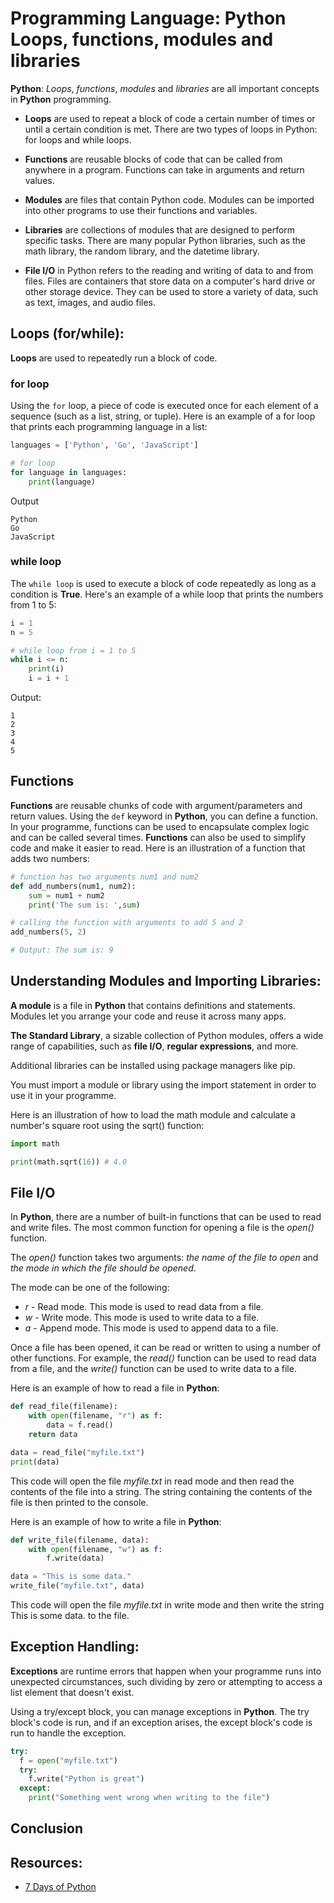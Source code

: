 # Programming Language: Python Loops, functions, modules and libraries

**Python**: *Loops*, *functions*, *modules* and *libraries* are all important concepts in **Python** programming.

- **Loops** are used to repeat a block of code a certain number of times or until a certain condition is met. There are two types of loops in Python: for loops and while loops.

- **Functions** are reusable blocks of code that can be called from anywhere in a program. Functions can take in arguments and return values.

- **Modules** are files that contain Python code. Modules can be imported into other programs to use their functions and variables.

- **Libraries** are collections of modules that are designed to perform specific tasks. There are many popular Python libraries, such as the math library, the random library, and the datetime library.

- **File I/O** in Python refers to the reading and writing of data to and from files. Files are containers that store data on a computer's hard drive or other storage device. They can be used to store a variety of data, such as text, images, and audio files.

## Loops (for/while):

**Loops** are used to repeatedly run a block of code.

### for loop

Using the `for` loop, a piece of code is executed once for each element of a sequence (such as a list, string, or tuple). Here is an example of a for loop that prints each programming language in a list:

``` python
languages = ['Python', 'Go', 'JavaScript']

# for loop
for language in languages:
    print(language)
```

Output
```
Python
Go
JavaScript
```

### while loop

The `while loop` is used to execute a block of code repeatedly as long as a condition is **True**. Here's an example of a while loop that prints the numbers from 1 to 5:

``` python
i = 1
n = 5

# while loop from i = 1 to 5
while i <= n:
    print(i)
    i = i + 1
```

Output:
```
1
2
3
4
5
```

## Functions

**Functions** are reusable chunks of code with argument/parameters and return values.
Using the `def` keyword in **Python**, you can define a function. In your programme, functions can be used to encapsulate complex logic and can be called several times.
**Functions** can also be used to simplify code and make it easier to read. Here is an illustration of a function that adds two numbers:

``` python
# function has two arguments num1 and num2
def add_numbers(num1, num2):
    sum = num1 + num2
    print('The sum is: ',sum)
```

``` python
# calling the function with arguments to add 5 and 2
add_numbers(5, 2)

# Output: The sum is: 9
```

## Understanding Modules and Importing Libraries:

**A module** is a file in **Python** that contains definitions and statements. Modules let you arrange your code and reuse it across many apps.

**The Standard Library**, a sizable collection of Python modules, offers a wide range of capabilities, such as **file I/O**, **regular expressions**, and more.

Additional libraries can be installed using package managers like pip.

You must import a module or library using the import statement in order to use it in your programme.

Here is an illustration of how to load the math module and calculate a number's square root using the sqrt() function:

``` python
import math

print(math.sqrt(16)) # 4.0
```

## File I/O

In **Python**, there are a number of built-in functions that can be used to read and write files. The most common function for opening a file is the *open()* function.

The *open()* function takes two arguments: *the name of the file to open* and *the mode in which the file should be opened*.

The mode can be one of the following:

- *r* - Read mode. This mode is used to read data from a file.
- *w* - Write mode. This mode is used to write data to a file.
- *a* - Append mode. This mode is used to append data to a file.

Once a file has been opened, it can be read or written to using a number of other functions. For example, the *read()* function can be used to read data from a file, and the *write()* function can be used to write data to a file.

Here is an example of how to read a file in **Python**:

``` Python
def read_file(filename):
    with open(filename, "r") as f:
        data = f.read()
    return data

data = read_file("myfile.txt")
print(data)
```

This code will open the file *myfile.txt* in read mode and then read the contents of the file into a string. The string containing the contents of the file is then printed to the console.

Here is an example of how to write a file in **Python**:

```Python
def write_file(filename, data):
    with open(filename, "w") as f:
        f.write(data)

data = "This is some data."
write_file("myfile.txt", data)
```

This code will open the file *myfile.txt* in write mode and then write the string This is some data. to the file.

## Exception Handling:

**Exceptions** are runtime errors that happen when your programme runs into unexpected circumstances, such dividing by zero or attempting to access a list element that doesn't exist.

Using a try/except block, you can manage exceptions in **Python**. The try block's code is run, and if an exception arises, the except block's code is run to handle the exception.

``` python
try:
  f = open("myfile.txt")
  try:
    f.write("Python is great")
  except:
    print("Something went wrong when writing to the file")
```

## Conclusion

## Resources:

- [7 Days of Python](https://7daysofpython.com/)